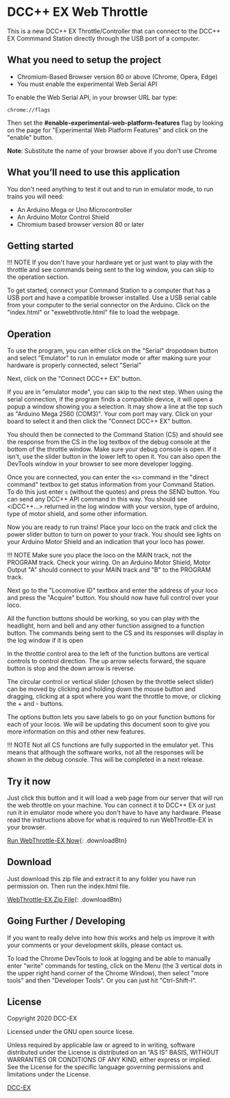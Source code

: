 # DCC++ EX Web Throttle

This is  a new DCC++ EX Throttle/Controller that can connect to the DCC++ EX Commmand Station directly through the USB port of a computer.

## What you need to setup the project

* Chromium-Based Browser version 80 or above
  (Chrome, Opera, Edge)
* You must enable the experimental Web Serial API

To enable the Web Serial API, in your browser URL bar type:

    chrome://flags
    
Then set the **#enable-experimental-web-platform-features** flag by looking on the page for "Experimental Web Platform Features" and click on the "enable" button.

**Note**: Substitute the name of your browser above if you don't use Chrome

## What you’ll need to use this application

You don't need anything to test it out and to run in emulator mode, to run trains you will need:

* An Arduino Mega or Uno Microcontroller
* An Arduino Motor Control Shield
* Chromium based browser version 80 or later


## Getting started

!!! NOTE 
    If you don't have your hardware yet or just want to play with the throttle
    and see commands being sent to the log window, you can skip to the operation
    section.

To get started, connect your Command Station to a computer that has a USB port and have a compatible browser installed. Use a USB serial cable from your computer to the serial connector on the Arduino. Click on the "index.html" or "exwebthrotle.html" file to load the webpage.


## Operation

To use the program, you can either click on the "Serial" dropodown button and select "Emulator" to run in emulator mode or after making sure your hardware is properly connected, select "Serial"

Next, click on the "Connect DCC++ EX" button. 

If you are in "emulator mode", you can skip to the next step. When using the serial connection, if the program finds a compatible device, it will open a popup a window showing you a selection. It may show a line at the top such as "Arduino Mega 2560 (COM3)". Your com port may vary. Click on your board to select it and then click the "Connect DCC++ EX" button.

<insert pic here>

You should then be connected to the Command Station (CS) and should see the response from the CS in the log textbox of the debug console at the bottom of the throttle window. Make sure your debug console is open. If it isn't, use the slider button in the lower left to open it. You can also open the DevTools window in your browser to see more developer logging.

<insert pic here>

Once you are connected, you can enter the ``<s>`` command in the "direct command" textbox to get status information from your Command Station. To do this just enter ``s`` (without the quotes) and press the SEND button. You can send any DCC++ API command in this way. You should see <iDCC++...> returned in the log window with your version, type of arduino, type of motor shield, and some other information.

<insert pic here>

Now you are ready to run trains! Place your loco on the track and click the power slider button to turn on power to your track. You should see lights on your Arduino Motor Shield and an indication that your loco has power.

!!! NOTE
    Make sure you place the loco on the MAIN track, not the PROGRAM track. Check your wiring. On an Arduino Motor Shield, Motor Output "A" should connect to your MAIN track and "B" to the PROGRAM track.

Next go to the "Locomotive ID" textbox and enter the address of your loco and press the "Acquire" button. You should now have full control over your loco.

<insert pic here>

All the function buttons should be working, so you can play with the headlight, horn and bell and any other function assigned to a function button. The commands being sent to the CS and its responses will display in the log window if it is open

In the throttle control area to the left of the function buttons are vertical controls to control direction. The up arrow selects forward, the square button is stop and the down arrow is reverse.

<insert pic here>

The circular control or vertical slider (chosen by the throttle select slider) can be moved by clicking and holding down the mouse button and dragging, clicking at a spot where you want the throttle to move, or clicking the + and - buttons.

<instert throttle select pic here>

The options button lets you save labels to go on your function buttons for each of your locos. We will be updating this document soon to give you more information on this and other new features.

!!! NOTE
    Not all CS functions are fully supported in the emulator yet. This means that although the software works, not all the responses will be shown in the debug console. This will be completed in a next release.

## Try it now
 
Just click this button and it will load a web page from our server that will run the web throttle on your machine. You can connect it to DCC++ EX or just run it in emulator mode where you don't have to have any hardware. Please read the instructions above for what is required to run WebThrottle-EX in your browser.

[Run WebThrottle-EX Now](../webthrottle-ex/index.html "Run WebThrottle-EX Now"){: .downloadBtn}

## Download

Just download this zip file and extract it to any folder you have run permission on. Then run the index.html file.

[WebThrottle-EX Zip File](https://dcc-ex.com/webthrottle-ex/exwebthrottle.zip "Webthrottle-EX Zip file"){: .downloadBtn}

## Going Further / Developing

If you want to really delve into how this works and help us improve it with your comments or your development skills, please contact us.

To load the Chrome DevTools to look at logging and be able to manually enter "write" commands for testing, click on the Menu (the 3 vertical dots in the upper right hand corner of the Chrome Window), then select "more tools" and then "Developer Tools". Or you can just hit "Ctrl-Shift-I".


## License

Copyright 2020 DCC-EX

Licensed under the GNU open source licese.

Unless required by applicable law or agreed to in writing, software distributed
under the License is distributed on an “AS IS” BASIS, WITHOUT WARRANTIES OR
CONDITIONS OF ANY KIND, either express or implied. See the License for the
specific language governing permissions and limitations under the License.

[DCC-EX](https://dcc-ex.com)

<script src="../../javascripts/platform.js"></script>
